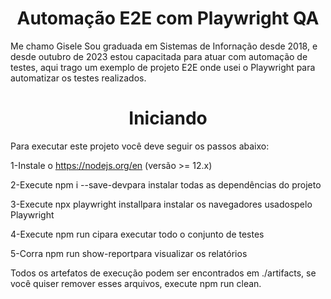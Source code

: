 
<h1 align="center"> Automação E2E com Playwright QA </h1>
Me chamo Gisele Sou graduada em Sistemas de Infornação desde 2018, e desde outubro de 2023 estou capacitada para atuar com automação de testes, aqui trago um exemplo de projeto E2E onde usei o Playwright para automatizar os testes realizados.



<h1 align="center"> Iniciando  </h1>

Para executar este projeto você deve seguir os passos abaixo:

1-Instale o https://nodejs.org/en (versão >= 12.x)

2-Execute npm i --save-devpara instalar todas as dependências do projeto

3-Execute npx playwright installpara instalar os navegadores usados ​​pelo Playwright

4-Execute npm run cipara executar todo o conjunto de testes

5-Corra npm run show-reportpara visualizar os relatórios

Todos os artefatos de execução podem ser encontrados em ./artifacts, se você quiser remover esses arquivos, execute npm run clean.






